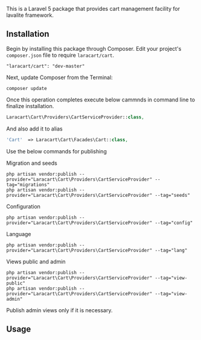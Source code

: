 This is a Laravel 5 package that provides cart management facility for lavalite framework.

## Installation

Begin by installing this package through Composer. Edit your project's `composer.json` file to require `laracart/cart`.

    "laracart/cart": "dev-master"

Next, update Composer from the Terminal:

    composer update

Once this operation completes execute below cammnds in command line to finalize installation.

```php
Laracart\Cart\Providers\CartServiceProvider::class,

```

And also add it to alias

```php
'Cart'  => Laracart\Cart\Facades\Cart::class,
```

Use the below commands for publishing

Migration and seeds

    php artisan vendor:publish --provider="Laracart\Cart\Providers\CartServiceProvider" --tag="migrations"
    php artisan vendor:publish --provider="Laracart\Cart\Providers\CartServiceProvider" --tag="seeds"

Configuration

    php artisan vendor:publish --provider="Laracart\Cart\Providers\CartServiceProvider" --tag="config"

Language

    php artisan vendor:publish --provider="Laracart\Cart\Providers\CartServiceProvider" --tag="lang"

Views public and admin

    php artisan vendor:publish --provider="Laracart\Cart\Providers\CartServiceProvider" --tag="view-public"
    php artisan vendor:publish --provider="Laracart\Cart\Providers\CartServiceProvider" --tag="view-admin"

Publish admin views only if it is necessary.

## Usage


